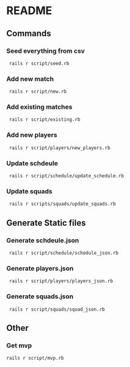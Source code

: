 # README

## Commands

### Seed everything from csv

     rails r script/seed.rb

### Add new match

     rails r script/new.rb


### Add existing matches

     rails r script/existing.rb

### Add new players

     rails r script/players/new_players.rb

### Update schdeule

     rails r script/schedule/update_schedule.rb

### Update squads

     rails r scripts/squads/update_squads.rb

## Generate Static files

### Generate schdeule.json

     rails r script/schedule/schedule_json.rb

### Generate players.json

     rails r script/players/players_json.rb

### Generate squads.json

     rails r script/squads/squad_json.rb

## Other

### Get mvp

    rails r script/mvp.rb
